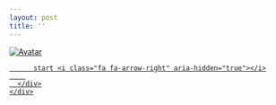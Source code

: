 ```yaml
---
layout: post
title: ''
---
```


<p class="imglist">




<div class="image-container">
  <a href="https://pic.superbed.cn/item/5daf3d7e8b58bc7bf7c25d8b.jpg"  data-fancybox="images"  download="5daf3d7e8b58bc7bf7c25d8b.jpg">
    <img src="https://cxcxcx.cx/assets/img/cx/cx0007/c.jpg" alt="Avatar" class="image" />
    <div class="overlay">
      <div class="text">
        
          start <i class="fa fa-arrow-right" aria-hidden="true"></i>
        
      </div>
    </div>
  </a>
</div>




<a href="https://pic.superbed.cn/item/5daf3d7e8b58bc7bf7c25d90.jpg" data-fancybox="images"  download="5daf3d7e8b58bc7bf7c25d90.jpg"><img src="" /></a>
<a href="https://pic.superbed.cn/item/5daf3d7e8b58bc7bf7c25d95.jpg" data-fancybox="images"><img src="" /></a>
<a href="https://pic.superbed.cn/item/5daf3d7e8b58bc7bf7c25d9a.jpg" data-fancybox="images"><img src="" /></a>
<a href="https://pic.superbed.cn/item/5daf3d7e8b58bc7bf7c25da1.jpg" data-fancybox="images"><img src="" /></a>
<a href="https://pic.superbed.cn/item/5daf3d7e8b58bc7bf7c25da6.jpg" data-fancybox="images"><img src="" /></a>
<a href="https://pic.superbed.cn/item/5daf3d7e8b58bc7bf7c25dae.jpg" data-fancybox="images"><img src="" /></a>
<a href="https://pic.superbed.cn/item/5daf3d7e8b58bc7bf7c25db3.jpg" data-fancybox="images"><img src="" /></a>
<a href="https://pic.superbed.cn/item/5daf3d7e8b58bc7bf7c25db8.jpg" data-fancybox="images"><img src="" /></a>
<a href="https://pic.superbed.cn/item/5daf3d7e8b58bc7bf7c25dc0.jpg" data-fancybox="images"><img src="" /></a>
<a href="https://pic.superbed.cn/item/5daf3d7e8b58bc7bf7c25dc3.jpg" data-fancybox="images"><img src="" /></a>


</p>

